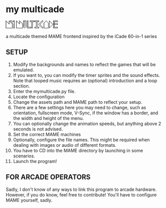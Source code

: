 # my multicade

![my multicade logo](logobig.png)

a multicade themed MAME frontend inspired by the iCade 60-in-1 series

## SETUP

1. Modify the backgrounds and names to reflect the games that will be emulated.
2. If you want to, you can modify the timer sprites and the sound effects. Note that looped music requires an (optional) introduction and a loop section.
3. Enter the mymulticade.py file.
4. Locate the configuration
5. Change the assets path and MAME path to reflect your setup.
6. There are a few settings here you may need to change, such as orientation, fullscreen mode, V-Sync, if the window has a border, and the width and height of the menu.
7. You can optionally change the animation speeds, but anything above 2 seconds is not advised.
8. Set the correct MAME machines
9. Optionally, configure the file names. This might be required when dealing with images or audio of different formats.
10. You have to CD into the MAME directory by launching in some scenarios.
11. Launch the program!

## FOR ARCADE OPERATORS

Sadly, I don't know of any ways to link this program to arcade hardware. However, if you do know, feel free to contribute!
You'll have to configure MAME yourself, sadly.
